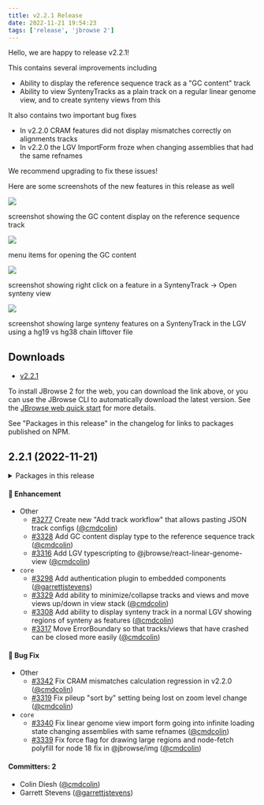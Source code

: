```yaml
---
title: v2.2.1 Release
date: 2022-11-21 19:54:23
tags: ['release', 'jbrowse 2']
---
```


Hello, we are happy to release v2.2.1!

This contains several improvements including

- Ability to display the reference sequence track as a "GC content" track
- Ability to view SyntenyTracks as a plain track on a regular linear genome
  view, and to create synteny views from this

It also contains two important bug fixes

- In v2.2.0 CRAM features did not display mismatches correctly on alignments
  tracks
- In v2.2.0 the LGV ImportForm froze when changing assemblies that had the same
  refnames

We recommend upgrading to fix these issues!

Here are some screenshots of the new features in this release as well

![](https://user-images.githubusercontent.com/6511937/201717083-0e104e42-0455-4b14-a5b2-85b6795f2321.png)

screenshot showing the GC content display on the reference sequence track

![](https://user-images.githubusercontent.com/6511937/201717096-394c0f6e-c8f6-418c-84e5-ab1cea717301.png)

menu items for opening the GC content

![](https://user-images.githubusercontent.com/6511937/203133899-7449b4fe-048d-46e6-836f-ddff7643646b.png)

screenshot showing right click on a feature in a SyntenyTrack -> Open synteny
view

![](https://user-images.githubusercontent.com/6511937/203134007-36d1cefc-6c7a-4029-800c-383fa19f0e94.png)

screenshot showing large synteny features on a SyntenyTrack in the LGV using a
hg19 vs hg38 chain liftover file

## Downloads

- [v2.2.1](https://github.com/GMOD/jbrowse-components/releases/tag/v2.2.1)

To install JBrowse 2 for the web, you can download the link above, or you can
use the JBrowse CLI to automatically download the latest version. See the
[JBrowse web quick start](https://jbrowse.org/jb2/docs/quickstart_web) for more
details.

See "Packages in this release" in the changelog for links to packages published
on NPM.

## 2.2.1 (2022-11-21)

<details><summary>Packages in this release</summary>
<p>

| Package                                 | Download                                                          |
| --------------------------------------- | ----------------------------------------------------------------- |
| @jbrowse/core                           | https://www.npmjs.com/package/@jbrowse/core                       |
| @jbrowse/plugin-alignments              | https://www.npmjs.com/package/@jbrowse/plugin-alignments          |
| @jbrowse/plugin-authentication          | https://www.npmjs.com/package/@jbrowse/plugin-authentication      |
| @jbrowse/plugin-bed                     | https://www.npmjs.com/package/@jbrowse/plugin-bed                 |
| @jbrowse/plugin-breakpoint-split-view   |                                                                   |
| @jbrowse/plugin-circular-view           | https://www.npmjs.com/package/@jbrowse/plugin-circular-view       |
| @jbrowse/plugin-comparative-adapters    |                                                                   |
| @jbrowse/plugin-config                  | https://www.npmjs.com/package/@jbrowse/plugin-config              |
| @jbrowse/plugin-data-management         | https://www.npmjs.com/package/@jbrowse/plugin-data-management     |
| @jbrowse/plugin-dotplot-view            |                                                                   |
| @jbrowse/plugin-gccontent               | https://www.npmjs.com/package/@jbrowse/plugin-gccontent           |
| @jbrowse/plugin-gff3                    | https://www.npmjs.com/package/@jbrowse/plugin-gff3                |
| @jbrowse/plugin-grid-bookmark           | https://www.npmjs.com/package/@jbrowse/plugin-grid-bookmark       |
| @jbrowse/plugin-gtf                     | https://www.npmjs.com/package/@jbrowse/plugin-gtf                 |
| @jbrowse/plugin-legacy-jbrowse          | https://www.npmjs.com/package/@jbrowse/plugin-legacy-jbrowse      |
| @jbrowse/plugin-linear-comparative-view |                                                                   |
| @jbrowse/plugin-linear-genome-view      | https://www.npmjs.com/package/@jbrowse/plugin-linear-genome-view  |
| @jbrowse/plugin-rdf                     |                                                                   |
| @jbrowse/plugin-sequence                | https://www.npmjs.com/package/@jbrowse/plugin-sequence            |
| @jbrowse/plugin-spreadsheet-view        |                                                                   |
| @jbrowse/plugin-variants                | https://www.npmjs.com/package/@jbrowse/plugin-variants            |
| @jbrowse/plugin-wiggle                  | https://www.npmjs.com/package/@jbrowse/plugin-wiggle              |
| @jbrowse/cli                            | https://www.npmjs.com/package/@jbrowse/cli                        |
| @jbrowse/desktop                        |                                                                   |
| @jbrowse/img                            | https://www.npmjs.com/package/@jbrowse/img                        |
| @jbrowse/react-circular-genome-view     | https://www.npmjs.com/package/@jbrowse/react-circular-genome-view |
| @jbrowse/react-linear-genome-view       | https://www.npmjs.com/package/@jbrowse/react-linear-genome-view   |
| @jbrowse/web                            |                                                                   |

</p>
</details>

#### :rocket: Enhancement

- Other
  - [#3277](https://github.com/GMOD/jbrowse-components/pull/3277) Create new
    "Add track workflow" that allows pasting JSON track configs
    ([@cmdcolin](https://github.com/cmdcolin))
  - [#3328](https://github.com/GMOD/jbrowse-components/pull/3328) Add GC content
    display type to the reference sequence track
    ([@cmdcolin](https://github.com/cmdcolin))
  - [#3316](https://github.com/GMOD/jbrowse-components/pull/3316) Add LGV
    typescripting to @jbrowse/react-linear-genome-view
    ([@cmdcolin](https://github.com/cmdcolin))
- `core`
  - [#3298](https://github.com/GMOD/jbrowse-components/pull/3298) Add
    authentication plugin to embedded components
    ([@garrettjstevens](https://github.com/garrettjstevens))
  - [#3329](https://github.com/GMOD/jbrowse-components/pull/3329) Add ability to
    minimize/collapse tracks and views and move views up/down in view stack
    ([@cmdcolin](https://github.com/cmdcolin))
  - [#3308](https://github.com/GMOD/jbrowse-components/pull/3308) Add ability to
    display synteny track in a normal LGV showing regions of synteny as features
    ([@cmdcolin](https://github.com/cmdcolin))
  - [#3317](https://github.com/GMOD/jbrowse-components/pull/3317) Move
    ErrorBoundary so that tracks/views that have crashed can be closed more
    easily ([@cmdcolin](https://github.com/cmdcolin))

#### :bug: Bug Fix

- Other
  - [#3342](https://github.com/GMOD/jbrowse-components/pull/3342) Fix CRAM
    mismatches calculation regression in v2.2.0
    ([@cmdcolin](https://github.com/cmdcolin))
  - [#3319](https://github.com/GMOD/jbrowse-components/pull/3319) Fix pileup
    "sort by" setting being lost on zoom level change
    ([@cmdcolin](https://github.com/cmdcolin))
- `core`
  - [#3340](https://github.com/GMOD/jbrowse-components/pull/3340) Fix linear
    genome view import form going into infinite loading state changing
    assemblies with same refnames ([@cmdcolin](https://github.com/cmdcolin))
  - [#3339](https://github.com/GMOD/jbrowse-components/pull/3339) Fix force flag
    for drawing large regions and node-fetch polyfill for node 18 fix in
    @jbrowse/img ([@cmdcolin](https://github.com/cmdcolin))

#### Committers: 2

- Colin Diesh ([@cmdcolin](https://github.com/cmdcolin))
- Garrett Stevens ([@garrettjstevens](https://github.com/garrettjstevens))
